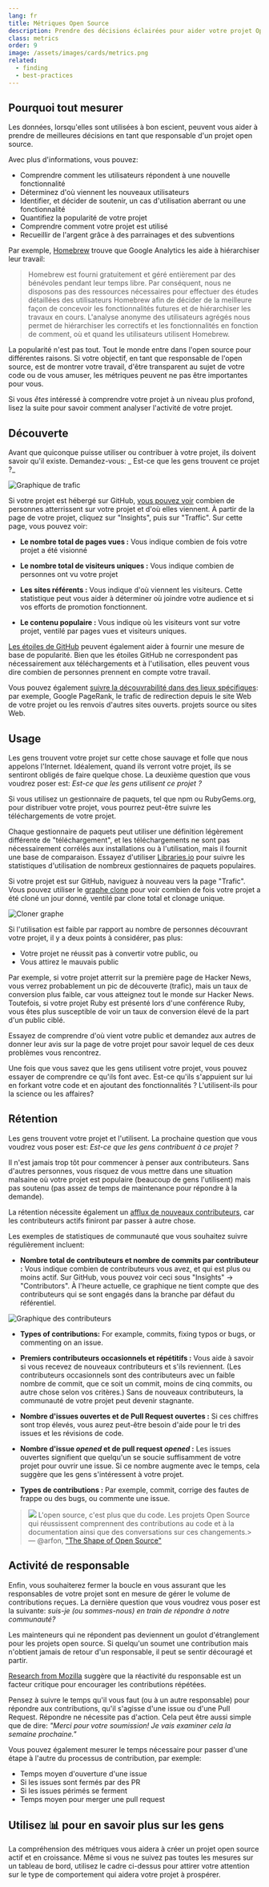 ```yaml
---
lang: fr
title: Métriques Open Source
description: Prendre des décisions éclairées pour aider votre projet Open Source à prospérer en mesurant et en suivant son succès.
class: metrics
order: 9
image: /assets/images/cards/metrics.png
related:
  - finding
  - best-practices
---
```


## Pourquoi tout mesurer

Les données, lorsqu'elles sont utilisées à bon escient, peuvent vous aider à prendre de meilleures décisions en tant que responsable d'un projet open source.

Avec plus d'informations, vous pouvez:

* Comprendre comment les utilisateurs répondent à une nouvelle fonctionnalité
* Déterminez d'où viennent les nouveaux utilisateurs
* Identifier, et décider de soutenir, un cas d'utilisation aberrant ou une fonctionnalité
* Quantifiez la popularité de votre projet
* Comprendre comment votre projet est utilisé
* Recueillir de l'argent grâce à des parrainages et des subventions

Par exemple, [Homebrew](https://github.com/Homebrew/brew/blob/bbed7246bc5c5b7acb8c1d427d10b43e090dfd39/docs/Analytics.md) trouve que Google Analytics les aide à hiérarchiser leur travail:

> Homebrew est fourni gratuitement et géré entièrement par des bénévoles pendant leur temps libre. Par conséquent, nous ne disposons pas des ressources nécessaires pour effectuer des études détaillées des utilisateurs Homebrew afin de décider de la meilleure façon de concevoir les fonctionnalités futures et de hiérarchiser les travaux en cours. L'analyse anonyme des utilisateurs agrégés nous permet de hiérarchiser les correctifs et les fonctionnalités en fonction de comment, où et quand les utilisateurs utilisent Homebrew.

La popularité n'est pas tout. Tout le monde entre dans l'open source pour différentes raisons. Si votre objectif, en tant que responsable de l'open source, est de montrer votre travail, d'être transparent au sujet de votre code ou de vous amuser, les métriques peuvent ne pas être importantes pour vous.

Si vous _êtes_ intéressé à comprendre votre projet à un niveau plus profond, lisez la suite pour savoir comment analyser l'activité de votre projet.

## D&eacute;couverte

Avant que quiconque puisse utiliser ou contribuer à votre projet, ils doivent savoir qu'il existe. Demandez-vous: _
Est-ce que les gens trouvent ce projet ?_

![Graphique de trafic](../../assets/images/metrics/repo_traffic_graphs_tooltip.png)

Si votre projet est hébergé sur
GitHub, [vous pouvez voir](https://help.github.com/articles/about-repository-graphs/#traffic) combien de personnes
atterrissent sur votre projet et d'où elles viennent. À partir de la page de votre projet, cliquez sur "Insights", puis
sur "Traffic". Sur cette page, vous pouvez voir:

* **Le nombre total de pages vues :** Vous indique combien de fois votre projet a été visionné

* **Le nombre total de visiteurs uniques :** Vous indique combien de personnes ont vu votre projet

* **Les sites référents :** Vous indique d'où viennent les visiteurs. Cette statistique peut vous aider à déterminer où joindre votre audience et si vos efforts de promotion fonctionnent.

* **Le contenu populaire :** Vous indique où les visiteurs vont sur votre projet, ventilé par pages vues et visiteurs uniques.

[Les étoiles de GitHub](https://help.github.com/articles/about-stars/) peuvent également aider à fournir une mesure de base de popularité. Bien que les étoiles GitHub ne correspondent pas nécessairement aux téléchargements et à l'utilisation, elles peuvent vous dire combien de personnes prennent en compte votre travail.

Vous pouvez également [suivre la découvrabilité dans des lieux spécifiques](https://opensource.com/business/16/6/pirate-metrics): par exemple, Google PageRank, le trafic de redirection depuis le site Web de votre projet ou les renvois d'autres sites ouverts. projets source ou sites Web.

## Usage

Les gens trouvent votre projet sur cette chose sauvage et folle que nous appelons l'Internet. Idéalement, quand ils
verront votre projet, ils se sentiront obligés de faire quelque chose. La deuxième question que vous voudrez poser
est: _Est-ce que les gens utilisent ce projet ?_

Si vous utilisez un gestionnaire de paquets, tel que npm ou RubyGems.org, pour distribuer votre projet, vous pourrez
peut-être suivre les téléchargements de votre projet.

Chaque gestionnaire de paquets peut utiliser une définition légèrement différente de "téléchargement", et les
téléchargements ne sont pas nécessairement corrélés aux installations ou à l'utilisation, mais il fournit une base de
comparaison. Essayez d'utiliser [Libraries.io](https://libraries.io/) pour suivre les statistiques d'utilisation de
nombreux gestionnaires de paquets populaires.

Si votre projet est sur GitHub, naviguez à nouveau vers la page "Trafic". Vous pouvez utiliser
le [graphe clone](https://github.com/blog/1873-clone-graphs) pour voir combien de fois votre projet a été cloné un jour
donné, ventilé par clone total et clonage unique.

![Cloner graphe](../../assets/images/metrics/clone_graph.png)

Si l'utilisation est faible par rapport au nombre de personnes découvrant votre projet, il y a deux points à considérer,
pas plus:

* Votre projet ne réussit pas à convertir votre public, ou
* Vous attirez le mauvais public

Par exemple, si votre projet atterrit sur la première page de Hacker News, vous verrez probablement un pic de découverte (trafic), mais un taux de conversion plus faible, car vous atteignez tout le monde sur Hacker News. Toutefois, si votre projet Ruby est présenté lors d'une conférence Ruby, vous êtes plus susceptible de voir un taux de conversion élevé de la part d'un public ciblé.

Essayez de comprendre d'où vient votre public et demandez aux autres de donner leur avis sur la page de votre projet pour savoir lequel de ces deux problèmes vous rencontrez.

Une fois que vous savez que les gens utilisent votre projet, vous pouvez essayer de comprendre ce qu'ils font avec. Est-ce qu'ils s'appuient sur lui en forkant votre code et en ajoutant des fonctionnalités ? L'utilisent-ils pour la science ou les affaires?

## R&eacute;tention

Les gens trouvent votre projet et l'utilisent. La prochaine question que vous voudrez vous poser est: _Est-ce que les gens contribuent à ce projet ?_

Il n'est jamais trop tôt pour commencer à penser aux contributeurs. Sans d'autres personnes, vous risquez de vous mettre dans une situation malsaine où votre projet est populaire (beaucoup de gens l'utilisent) mais pas soutenu (pas assez de temps de maintenance pour répondre à la demande).

La rétention nécessite également un [afflux de nouveaux contributeurs](http://blog.abigailcabunoc.com/increasing-developer-engagement-at-mozilla-science-learning-advocacy#contributor-pathways_2), car les contributeurs actifs finiront par passer à autre chose.

Les exemples de statistiques de communauté que vous souhaitez suivre régulièrement incluent:

* **Nombre total de contributeurs et nombre de commits par contributeur :** Vous indique combien de contributeurs vous avez, et qui est plus ou moins actif. Sur GitHub, vous pouvez voir ceci sous "Insights" -> "Contributors". À l'heure actuelle, ce graphique ne tient compte que des contributeurs qui se sont engagés dans la branche par défaut du référentiel.

![Graphique des contributeurs](../../assets/images/metrics/repo_contributors_specific_graph.png)

* **Types of contributions:** For example, commits, fixing typos or bugs, or commenting on an issue.

* **Premiers contributeurs occasionnels et répétitifs :** Vous aide à savoir si vous recevez de nouveaux contributeurs et s'ils reviennent. (Les contributeurs occasionnels sont des contributeurs avec un faible nombre de commit, que ce soit un commit, moins de cinq commits, ou autre chose selon vos critères.) Sans de nouveaux contributeurs, la communauté de votre projet peut devenir stagnante.

* **Nombre d'issues ouvertes et de Pull Request ouvertes :** Si ces chiffres sont trop élevés, vous aurez peut-être besoin d'aide pour le tri des issues et les révisions de code.

* **Nombre d'issue _opened_ et de pull request _opened_ :** Les issues ouvertes signifient que quelqu'un se soucie suffisamment de votre projet pour ouvrir une issue. Si ce nombre augmente avec le temps, cela suggère que les gens s'intéressent à votre projet.

* **Types de contributions :** Par exemple, commit, corrige des fautes de frappe ou des bugs, ou commente une issue.

> ![](https://avatars.githubusercontent.com/arfon?s=180)
> L'open source, c'est plus que du code. Les projets Open Source qui réussissent comprennent des contributions au code et à la documentation ainsi que des conversations sur ces changements.> — @arfon, ["The Shape of Open Source"](https://github.com/blog/2195-the-shape-of-open-source)

## Activit&eacute; de responsable

Enfin, vous souhaiterez fermer la boucle en vous assurant que les responsables de votre projet sont en mesure de gérer le volume de contributions reçues. La dernière question que vous voudrez vous poser est la suivante: _suis-je (ou sommes-nous) en train de répondre à notre communauté?_

Les mainteneurs qui ne répondent pas deviennent un goulot d'étranglement pour les projets open source. Si quelqu'un soumet une contribution mais n'obtient jamais de retour d'un responsable, il peut se sentir découragé et partir.

[Research from Mozilla](https://docs.google.com/presentation/d/1hsJLv1ieSqtXBzd5YZusY-mB8e1VJzaeOmh8Q4VeMio/edit#slide=id.g43d857af8_0177) suggère que la réactivité du responsable est un facteur critique pour encourager les contributions répétées.

Pensez à suivre le temps qu'il vous faut (ou à un autre responsable) pour répondre aux contributions, qu'il s'agisse d'une issue ou d'une Pull Request. Répondre ne nécessite pas d'action. Cela peut être aussi simple que de dire: _"Merci pour votre soumission! Je vais examiner cela la semaine prochaine."_

Vous pouvez également mesurer le temps nécessaire pour passer d'une étape à l'autre du processus de contribution, par exemple:

* Temps moyen d'ouverture d'une issue
* Si les issues sont fermés par des PR
* Si les issues périmés se ferment
* Temps moyen pour merger une pull request

## Utilisez 📊 pour en savoir plus sur les gens

La compréhension des métriques vous aidera à créer un projet open source actif et en croissance. Même si vous ne suivez pas toutes les mesures sur un tableau de bord, utilisez le cadre ci-dessus pour attirer votre attention sur le type de comportement qui aidera votre projet à prospérer.
